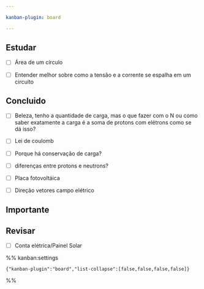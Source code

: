 ```yaml
---

kanban-plugin: board

---
```


## Estudar

- [ ] Área de um círculo
- [ ] Entender melhor sobre como a tensão e a corrente se espalha em um circuíto


## Concluido

- [ ] Beleza, tenho a quantidade de carga, mas o que fazer com o N ou como saber exatamente a carga é a soma de protons com elétrons como se dá isso?
- [ ] Lei de coulomb
- [ ] Porque há conservação de carga?
- [ ] diferenças entre protons e neutrons?
- [ ] Placa fotovoltáica
- [ ] Direção vetores campo elétrico


## Importante



## Revisar

- [ ] Conta elétrica/Painel Solar




%% kanban:settings
```
{"kanban-plugin":"board","list-collapse":[false,false,false,false]}
```
%%